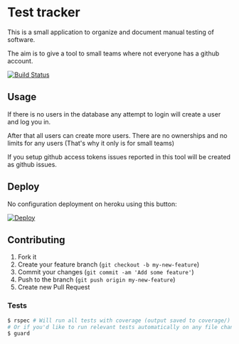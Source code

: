 # Test tracker

This is a small application to organize and document manual testing of software.

The aim is to give a tool to small teams where not everyone has a github account.

[![Build Status](https://travis-ci.org/trialbee/meta-secretary.png?branch=master)](https://travis-ci.org/trialbee/meta-secretary)

## Usage

If there is no users in the database any attempt to login will create a user and log you in.

After that all users can create more users. There are no ownerships and no limits for any users (That's why it only is for small teams)

If you setup github access tokens issues reported in this tool will be created as github issues.

## Deploy

No configuration deployment on heroku using this button:

[![Deploy](https://www.herokucdn.com/deploy/button.png)](https://heroku.com/deploy?template=https://github.com/Albin-trialbee/TestingTracker)

## Contributing

1. Fork it
2. Create your feature branch (`git checkout -b my-new-feature`)
3. Commit your changes (`git commit -am 'Add some feature'`)
4. Push to the branch (`git push origin my-new-feature`)
5. Create new Pull Request

### Tests

```bash
$ rspec # Will run all tests with coverage (output saved to coverage/)
# Or if you'd like to run relevant tests automatically on any file change
$ guard
```

